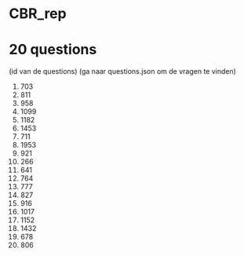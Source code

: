 # CBR_rep

# 20 questions
(id van de questions)
(ga naar questions.json om de vragen te vinden)

1. 703
2. 811
3. 958
4. 1099
5. 1182
6. 1453
7. 711
8. 1953
9. 921
10. 266
11. 641
12. 764
13. 777
14. 827
15. 916
16. 1017
17. 1152
18. 1432
19. 678
20. 806